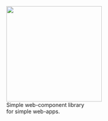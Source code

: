 <img src="docs/images/logo.png" width="250px"><br>
Simple web-component library<br>for simple web-apps.<br><br>

<center>
    <repl-component id="tcx9uti2kw4gbdp" download="false"></replcomponent>
</center>